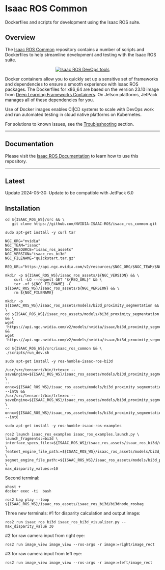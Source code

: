 # Isaac ROS Common

Dockerfiles and scripts for development using the Isaac ROS suite.

## Overview

The [Isaac ROS Common](https://github.com/NVIDIA-ISAAC-ROS/isaac_ros_common)
repository contains a number of scripts and Dockerfiles to help
streamline development and testing with the Isaac ROS suite.

<div align="center"><a class="reference internal image-reference" href="https://media.githubusercontent.com/media/NVIDIA-ISAAC-ROS/.github/main/resources/isaac_ros_docs/repositories_and_packages/isaac_ros_common/isaac_ros_common_tools.png/"><img alt="Isaac ROS DevOps tools" src="https://media.githubusercontent.com/media/NVIDIA-ISAAC-ROS/.github/main/resources/isaac_ros_docs/repositories_and_packages/isaac_ros_common/isaac_ros_common_tools.png/" width="auto"/></a></div>

Docker containers allow you to quickly set up a sensitive set of frameworks
and dependencies to ensure a smooth experience with Isaac ROS packages.
The Dockerfiles for x86_64 are based on the version 23.10 image from [Deep Learning
Frameworks Containers](https://docs.nvidia.com/deeplearning/frameworks/support-matrix/index.html).
On Jetson platforms, JetPack manages all of these dependencies for you.

Use of Docker images enables CI|CD systems to scale with DevOps work and
run automated testing in cloud native platforms on Kubernetes.

For solutions to known issues, see the [Troubleshooting](https://nvidia-isaac-ros.github.io/troubleshooting/index.html) section.

---

## Documentation

Please visit the [Isaac ROS Documentation](https://nvidia-isaac-ros.github.io/repositories_and_packages/isaac_ros_common/index.html) to learn how to use this repository.

---

## Latest

Update 2024-05-30: Update to be compatible with JetPack 6.0

## Installation
```
cd ${ISAAC_ROS_WS}/src && \
   git clone https://github.com/NVIDIA-ISAAC-ROS/isaac_ros_common.git
```
```
sudo apt-get install -y curl tar
```
```
NGC_ORG="nvidia"
NGC_TEAM="isaac"
NGC_RESOURCE="isaac_ros_assets"
NGC_VERSION="isaac_ros_bi3d"
NGC_FILENAME="quickstart.tar.gz"

REQ_URL="https://api.ngc.nvidia.com/v2/resources/$NGC_ORG/$NGC_TEAM/$NGC_RESOURCE/versions/$NGC_VERSION/files/$NGC_FILENAME"

mkdir -p ${ISAAC_ROS_WS}/isaac_ros_assets/${NGC_VERSION} && \
    curl -LO --request GET "${REQ_URL}" && \
    tar -xf ${NGC_FILENAME} -C ${ISAAC_ROS_WS}/isaac_ros_assets/${NGC_VERSION} && \
    rm ${NGC_FILENAME}
```
```
mkdir -p ${ISAAC_ROS_WS}/isaac_ros_assets/models/bi3d_proximity_segmentation && \
cd ${ISAAC_ROS_WS}/isaac_ros_assets/models/bi3d_proximity_segmentation && \
wget 'https://api.ngc.nvidia.com/v2/models/nvidia/isaac/bi3d_proximity_segmentation/versions/2.0.0/files/featnet.onnx' &&
wget 'https://api.ngc.nvidia.com/v2/models/nvidia/isaac/bi3d_proximity_segmentation/versions/2.0.0/files/segnet.onnx'
```
```
cd ${ISAAC_ROS_WS}/src/isaac_ros_common && \
./scripts/run_dev.sh
```
```
sudo apt-get install -y ros-humble-isaac-ros-bi3d
```
```
/usr/src/tensorrt/bin/trtexec --saveEngine=${ISAAC_ROS_WS}/isaac_ros_assets/models/bi3d_proximity_segmentation/featnet.plan \
--onnx=${ISAAC_ROS_WS}/isaac_ros_assets/models/bi3d_proximity_segmentation/featnet.onnx --int8 &&
/usr/src/tensorrt/bin/trtexec --saveEngine=${ISAAC_ROS_WS}/isaac_ros_assets/models/bi3d_proximity_segmentation/segnet.plan \
--onnx=${ISAAC_ROS_WS}/isaac_ros_assets/models/bi3d_proximity_segmentation/segnet.onnx --int8
```
```
sudo apt-get install -y ros-humble-isaac-ros-examples
```
```
ros2 launch isaac_ros_examples isaac_ros_examples.launch.py \
launch_fragments:=bi3d \
interface_specs_file:=${ISAAC_ROS_WS}/isaac_ros_assets/isaac_ros_bi3d/rosbag_quickstart_interface_specs.json \
featnet_engine_file_path:=${ISAAC_ROS_WS}/isaac_ros_assets/models/bi3d_proximity_segmentation/featnet.plan \
segnet_engine_file_path:=${ISAAC_ROS_WS}/isaac_ros_assets/models/bi3d_proximity_segmentation/segnet.plan \
max_disparity_values:=10
```
Second terminal:
```
xhost +
docker exec -ti  bash
```
```
ros2 bag play --loop ${ISAAC_ROS_WS}/isaac_ros_assets/isaac_ros_bi3d/bi3dnode_rosbag
```
Three new terminals:
#1 for disparity calculation and output image:
```
ros2 run isaac_ros_bi3d isaac_ros_bi3d_visualizer.py --max_disparity_value 30
```
#2 for raw camera input from right eye:
```
ros2 run image_view image_view --ros-args -r image:=right/image_rect
```
#3 for raw camera input from left eye:
```
ros2 run image_view image_view --ros-args -r image:=left/image_rect
```
